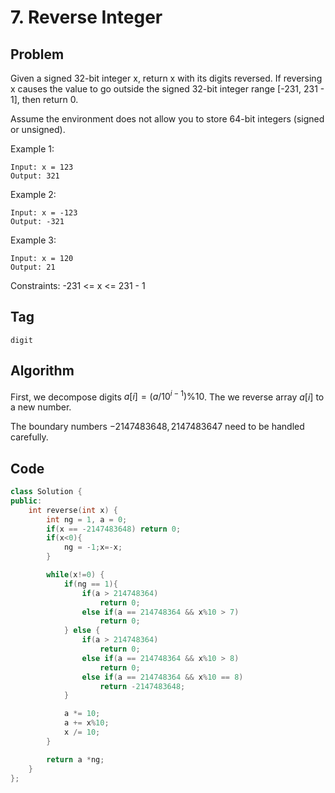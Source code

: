 # 7. Reverse Integer
## Problem
Given a signed 32-bit integer x, return x with its digits reversed. If reversing x causes the value to go outside the signed 32-bit integer range [-231, 231 - 1], then return 0.

Assume the environment does not allow you to store 64-bit integers (signed or unsigned).

Example 1:
```
Input: x = 123
Output: 321
```

Example 2:
```
Input: x = -123
Output: -321
```

Example 3:
```
Input: x = 120
Output: 21
```

Constraints:
-231 <= x <= 231 - 1

## Tag
```digit```

## Algorithm  
First, we decompose digits $a[i] = (a / 10^{i-1}) \% 10$. The we reverse array $a[i]$ to a new number.

The boundary numbers $-2147483648, 2147483647$ need to be handled carefully.

## Code

```cpp
class Solution {
public:
    int reverse(int x) {
        int ng = 1, a = 0;
        if(x == -2147483648) return 0;
        if(x<0){
            ng = -1;x=-x;
        }

        while(x!=0) {
            if(ng == 1){
                if(a > 214748364)
                    return 0;
                else if(a == 214748364 && x%10 > 7)
                    return 0;
            } else {
                if(a > 214748364)
                    return 0;
                else if(a == 214748364 && x%10 > 8)
                    return 0;
                else if(a == 214748364 && x%10 == 8)
                    return -2147483648;
            }

            a *= 10;
            a += x%10;
            x /= 10;
        }

        return a *ng;
    }
};
```